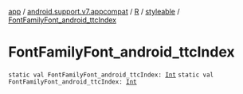 [app](../../../index.md) / [android.support.v7.appcompat](../../index.md) / [R](../index.md) / [styleable](index.md) / [FontFamilyFont_android_ttcIndex](./-font-family-font_android_ttc-index.md)

# FontFamilyFont_android_ttcIndex

`static val FontFamilyFont_android_ttcIndex: `[`Int`](https://kotlinlang.org/api/latest/jvm/stdlib/kotlin/-int/index.html)
`static val FontFamilyFont_android_ttcIndex: `[`Int`](https://kotlinlang.org/api/latest/jvm/stdlib/kotlin/-int/index.html)